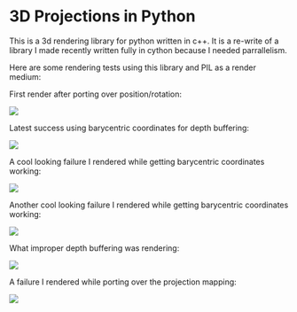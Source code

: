 # 3D Projections in Python

This is a 3d rendering library for python written in c++.  It is a re-write of a library I made recently written fully in cython because I needed parrallelism.

Here are some rendering tests using this library and PIL as a render medium:

First render after porting over position/rotation:

![](https://github.com/FrewtyPebbles/python-c---rasterizer-library/blob/main/tests%2Frotating%20teapot.gif)

Latest success using barycentric coordinates for depth buffering:

![](https://github.com/FrewtyPebbles/python-c---rasterizer-library/blob/main/tests/barycentric_coordinate_success.png)

A cool looking failure I rendered while getting barycentric coordinates working:

![](https://github.com/FrewtyPebbles/python-c---rasterizer-library/blob/main/tests/barycentric_coordinate_fail.png)

Another cool looking failure I rendered while getting barycentric coordinates working:

![](https://github.com/FrewtyPebbles/python-c---rasterizer-library/blob/main/tests/depth_failure.png)

What improper depth buffering was rendering:

![](https://github.com/FrewtyPebbles/python-c---rasterizer-library/blob/main/tests/first_successful_render.png)

A failure I rendered while porting over the projection mapping:

![](https://github.com/FrewtyPebbles/python-c---rasterizer-library/blob/main/tests/failure_mesh_render_parrallel.png)
